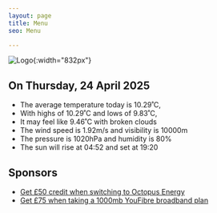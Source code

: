 ```yaml
---
layout: page
title: Menu
seo: Menu

---
```


![Logo](/images/logo.jpg){:width="832px"}

<!-- weather_marker starts -->
## On Thursday, 24 April 2025

- The average temperature today is 10.29˚C,
- With highs of 10.29˚C and lows of 9.83˚C,
- It may feel like 9.46˚C with broken clouds
- The wind speed is 1.92m/s and visibility is 10000m
- The pressure is 1020hPa and humidity is 80%
- The sun will rise at 04:52 and set at 19:20

<!-- weather_marker ends -->

## Sponsors

- [Get £50 credit when switching to Octopus Energy](https://bit.ly/3oD1nnS)
- [Get £75 when taking a 1000mb YouFibre broadband plan](https://aklam.io/91zWhU?)
